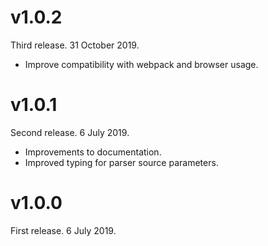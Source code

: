 # v1.0.2

Third release. 31 October 2019.

- Improve compatibility with webpack and browser usage.

# v1.0.1

Second release. 6 July 2019.

- Improvements to documentation.
- Improved typing for parser source parameters.

# v1.0.0

First release. 6 July 2019.
